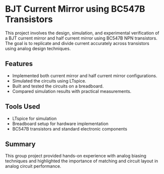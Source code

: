 # BJT Current Mirror using BC547B Transistors

This project involves the design, simulation, and experimental verification of a BJT current mirror and half current mirror using BC547B NPN transistors. The goal is to replicate and divide current accurately across transistors using analog design techniques.

## Features

- Implemented both current mirror and half current mirror configurations.
- Simulated the circuits using LTspice.
- Built and tested the circuits on a breadboard.
- Compared simulation results with practical measurements.

## Tools Used

- LTspice for simulation
- Breadboard setup for hardware implementation
- BC547B transistors and standard electronic components

## Summary

This group project provided hands-on experience with analog biasing techniques and highlighted the importance of matching and circuit layout in analog circuit performance.
